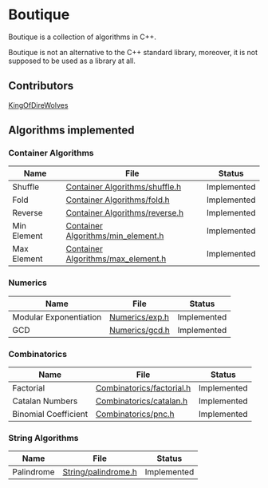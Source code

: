 # Boutique

Boutique is a collection of algorithms in C++. 

Boutique is not an alternative to the C++ standard library, moreover, it is not supposed to be used as a library at all. 


## Contributors
[KingOfDireWolves](https://github.com/kodwx/)


## Algorithms implemented 

### Container Algorithms
| Name | File | Status | 
|------|------|--------|
| Shuffle | [Container Algorithms/shuffle.h](https://github.com/KingOfDireWolves/Boutique/blob/main/Container%20Algorithms/shuffle.h) | Implemented |
| Fold | [Container Algorithms/fold.h](https://github.com/KingOfDireWolves/Boutique/blob/main/Container%20Algorithms/fold.h) | Implemented |
| Reverse | [Container Algorithms/reverse.h](https://github.com/KingOfDireWolves/Boutique/blob/main/Container%20Algorithms/reverse.h) | Implemented |
| Min Element | [Container Algorithms/min_element.h](https://github.com/KingOfDireWolves/Boutique/blob/main/Container%20Algorithms/min_element.h) | Implemented |
| Max Element | [Container Algorithms/max_element.h](https://github.com/KingOfDireWolves/Boutique/blob/main/Container%20Algorithms/max_element.h) | Implemented |

### Numerics
| Name | File | Status | 
|------|------|--------|
| Modular Exponentiation | [Numerics/exp.h](https://github.com/KingOfDireWolves/Boutique/blob/main/Numerics/exp.h) | Implemented |
| GCD | [Numerics/gcd.h](https://github.com/KingOfDireWolves/Boutique/blob/main/Numerics/gcd.h) | Implemented |

### Combinatorics
| Name | File | Status | 
|------|------|--------|
| Factorial | [Combinatorics/factorial.h](https://github.com/KingOfDireWolves/Boutique/blob/main/Combinatorics/factorial.h) | Implemented |
| Catalan Numbers | [Combinatorics/catalan.h](https://github.com/KingOfDireWolves/Boutique/blob/main/Combinatorics/catalan.h) | Implemented |
| Binomial Coefficient | [Combinatorics/pnc.h](https://github.com/KingOfDireWolves/Boutique/blob/main/Combinatorics/pnc.h) | Implemented |

### String Algorithms
| Name | File | Status | 
|------|------|--------|
| Palindrome | [String/palindrome.h](https://github.com/KingOfDireWolves/Boutique/blob/main/String/palindrome.h) | Implemented |



